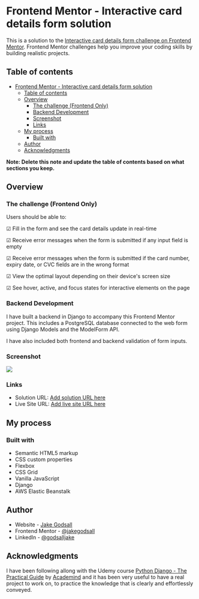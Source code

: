 # Frontend Mentor - Interactive card details form solution

This is a solution to the [Interactive card details form challenge on Frontend Mentor](https://www.frontendmentor.io/challenges/interactive-card-details-form-XpS8cKZDWw). Frontend Mentor challenges help you improve your coding skills by building realistic projects. 

## Table of contents

- [Frontend Mentor - Interactive card details form solution](#frontend-mentor---interactive-card-details-form-solution)
  - [Table of contents](#table-of-contents)
  - [Overview](#overview)
    - [The challenge (Frontend Only)](#the-challenge-frontend-only)
    - [Backend Development](#backend-development)
    - [Screenshot](#screenshot)
    - [Links](#links)
  - [My process](#my-process)
    - [Built with](#built-with)
  - [Author](#author)
  - [Acknowledgments](#acknowledgments)

**Note: Delete this note and update the table of contents based on what sections you keep.**

## Overview

### The challenge (Frontend Only)

Users should be able to:

&#9745; Fill in the form and see the card details update in real-time

&#9745; Receive error messages when the form is submitted if any input field is empty

&#9745; Receive error messages when the form is submitted if the card number, expiry date, or CVC fields are in the wrong format

&#9745; View the optimal layout depending on their device's screen size

&#9745; See hover, active, and focus states for interactive elements on the page

### Backend Development

I have built a backend in Django to accompany this Frontend Mentor project. This includes a PostgreSQL database connected to the web form using Django Models and the ModelForm API.

I have also included both frontend and backend validation of form inputs.


### Screenshot

![](./screenshot.jpg)


### Links

- Solution URL: [Add solution URL here](https://your-solution-url.com)
- Live Site URL: [Add live site URL here](https://your-live-site-url.com)

## My process

### Built with

- Semantic HTML5 markup
- CSS custom properties
- Flexbox
- CSS Grid
- Vanilla JavaScript
- Django
- AWS Elastic Beanstalk

## Author

- Website - [Jake Godsall](https://jakegodsall.com)
- Frontend Mentor - [@jakegodsall](https://www.frontendmentor.io/profile/jakegodsall)
- LinkedIn - [@godsalljake](https://www.linkedin.com/in/godsalljake/)


## Acknowledgments

I have been following allong with the Udemy course [Python Django - The Practical Guide](https://www.udemy.com/share/104wQS3@DDSgis0fYbRB6Pl0jBtd5v8aYlEBsB_OHCHq8de2gHT-zQEGFbS-Y4hNA0r9aMEVFw==/) by [Academind](https://academind.com/) and it has been very useful to have a real project to work on, to practice the knowledge that is clearly and effortlessly conveyed.


